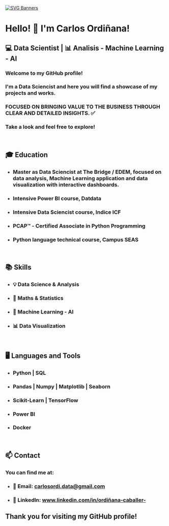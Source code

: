 [![SVG Banners](https://svg-banners.vercel.app/api?type=luminance&text1=Data%20Science%15🖥️&width=900&height=300)](https://github.com/Akshay090/svg-banners)

# Hello! 👋  I'm Carlos Ordiñana!

## 💻 Data Scientist | 📊 Analisis - Machine Learning - AI

### Welcome to my GitHub profile! 

### I'm a Data Sciencist and here you will find a showcase of my projects and works. 

### FOCUSED ON BRINGING VALUE TO THE BUSINESS THROUGH CLEAR AND DETAILED INSIGHTS. ✅ 

### Take a look and feel free to explore!
<br>

## 🎓 Education

- ### Master as Data Sciencist at The Bridge / EDEM, focused on data analysis, Machine Learning application and data visualization with interactive dashboards. 
- ### Intensive Power BI course, Datdata
- ### Intensive Data Sciencist course, Indice ICF
- ### PCAP™ - Certified Associate in Python Programming
- ### Python language technical course, Campus SEAS
<br>

## 📚 Skills

- ### 💡 Data Science & Analysis
- ### 🧮 Maths & Statistics
- ### 🤖 Machine Learning - AI
- ### 📊 Data Visualization
<br>

## 🖥️ Languages and Tools

- ### Python | SQL
- ### Pandas | Numpy | Matplotlib | Seaborn
- ### Scikit-Learn | TensorFlow
- ### Power BI
- ### Docker
<br>

## 📫 Contact

### You can find me at:

- ### 📧 Email: carlosordi.data@gmail.com

- ### 💼 LinkedIn: www.linkedin.com/in/ordiñana-caballer-

## Thank you for visiting my GitHub profile! 
